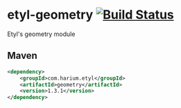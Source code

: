 # etyl-geometry [![Build Status](https://travis-ci.org/Harium/etyl-geometry.svg?branch=master)](https://travis-ci.org/Harium/etyl-geometry)
Etyl's geometry module

## Maven
```xml
<dependency>
    <groupId>com.harium.etyl</groupId>
    <artifactId>geometry</artifactId>
    <version>1.3.1</version>
</dependency>
```
